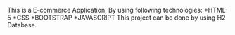 This is a E-commerce Application,
By using following technologies:
*HTML-5
*CSS
*BOOTSTRAP
*JAVASCRIPT
This project can be done by using H2 Database.
